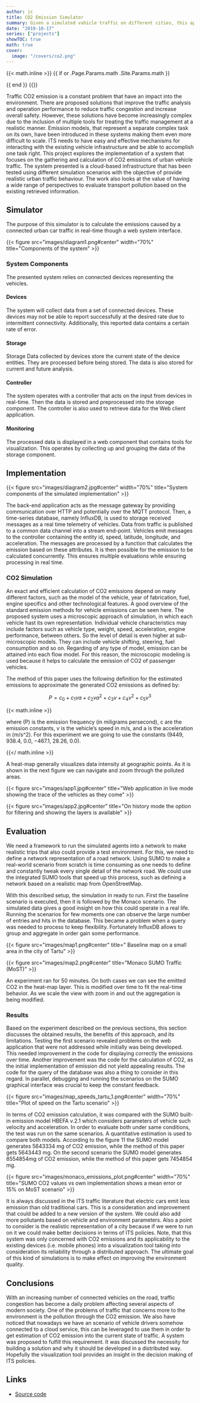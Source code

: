 ```yaml
---
author: jc
title: CO2 Emission Simulator
summary: Given a simulated vahicle traffic on different cities, this app allows you to visualize the levels of CO2 emmited.and configuration files.
date: "2019-10-17"
series: ["projects"]
showTOC: true
math: true
cover:
  image: "/covers/co2.png"
---
```


{{< math.inline >}}
{{ if or .Page.Params.math .Site.Params.math }}
<!-- KaTeX -->
<link rel="stylesheet" href="https://cdn.jsdelivr.net/npm/katex@0.11.1/dist/katex.min.css" integrity="sha384-zB1R0rpPzHqg7Kpt0Aljp8JPLqbXI3bhnPWROx27a9N0Ll6ZP/+DiW/UqRcLbRjq" crossorigin="anonymous">
<script defer src="https://cdn.jsdelivr.net/npm/katex@0.11.1/dist/katex.min.js" integrity="sha384-y23I5Q6l+B6vatafAwxRu/0oK/79VlbSz7Q9aiSZUvyWYIYsd+qj+o24G5ZU2zJz" crossorigin="anonymous"></script>
<script defer src="https://cdn.jsdelivr.net/npm/katex@0.11.1/dist/contrib/auto-render.min.js" integrity="sha384-kWPLUVMOks5AQFrykwIup5lo0m3iMkkHrD0uJ4H5cjeGihAutqP0yW0J6dpFiVkI" crossorigin="anonymous" onload="renderMathInElement(document.body);"></script>
{{ end }}
{{</ math.inline >}}

Traffic CO2 emission is a constant problem that have an impact into the environment. There are proposed solutions that improve the traffic analysis and operation performance to reduce traffic congestion and increase overall safety. However, these solutions have become increasingly complex due to the inclusion of multiple tools for treating the traffic management at a realistic manner. Emission models, that represent a separate complex task on its own, have been introduced in these systems making them even more difficult to scale. ITS needs to have easy and effective mechanisms for interacting with the existing vehicle infrastructure and be able to accomplish one task right. This project explores the implementation of a system that focuses on the gathering and calculation of CO2 emissions of urban vehicle traffic. The system presented is a cloud-based infrastructure that has been tested using different simulation scenarios with the objective of provide realistic urban traffic behaviour. The work also looks at the value of having a wide range of perspectives to evaluate transport pollution based on the existing retrieved information.

## Simulator

The purpose of this simulator is to calculate the emissions caused by a connected urban car traffic in real-time though a web system interface.

{{< figure src="images/diagram1.png#center" width="70%" title="Components of the system" >}}

### System Components

The presented system relies on connected devices representing the vehicles.

#### Devices

The system will collect data from a set of connected devices. These devices may not be able to report successfully at the desired rate due to intermittent connectivity. Additionally, this reported data contains a certain rate of error.

#### Storage

Storage Data collected by devices store the current state of the device entities. They are processed before being stored. The data is also stored for current and future analysis.

#### Controller

The system operates with a controller that acts on the input from devices in real-time. Then the data is stored and preprocessed into the storage component. The controller is also used to retrieve data for the Web client application.

#### Monitoring

The processed data is displayed in a web component that contains tools for visualization. This operates by collecting up and grouping the data of the storage component.

## Implementation

{{< figure src="images/diagram2.jpg#center" width="70%" title="System components of the simulated implementation" >}}

The back-end application acts as the message gateway by providing communication over HTTP and potentially over the MQTT protocol. Then, a time-series database, namely InfluxDB, is used to storage received messages as a real time telemetry of vehicles. Data from traffic is published to a common data channel into a stream end-point. Vehicles emit messages to the controller containing the entity id, speed, latitude, longitude, and acceleration. The messages are processed by a function that calculates the emission based on these attributes. It is then possible for the emission to be calculated concurrently. This ensures multiple evaluations while ensuring processing in real time.

### CO2 Simulation

An exact and efficient calculation of CO2 emissions depend on many different factors, such as the model of the vehicle, year of fabrication, fuel, engine specifics and other technological features. A good overview of the standard emission methods for vehicle emissions can be seen here. The proposed system uses a microscopic approach of simulation, in which each vehicle hast its own representation. Individual vehicle characteristics may include factors such as vehicle type, weight, speed, acceleration, engine performance, between others. So the level of detail is even higher at sub-microscopic models. They can include vehicle shifting, steering, fuel consumption and so on. Regarding of any type of model, emission can be attained into each flow model. For this reason, the microscopic modeling is used because it helps to calculate the emission of CO2 of passenger vehicles.

The method of this paper uses the following definition for the estimated emissions to approximate the generated CO2 emissions as defined by:

$$
P = c_0 + c_1va + c_2va^2 + c_3v + c_4v^2 + c_5v^3
$$

{{< math.inline >}}

where \(P\) is the emission frequency (in miligrams persecond), c are the emission constants, v is the vehicle’s speed in m/s, and a is the acceleration in \(m/s^2\).
For this experiment we are going to use the constants \(9449, 938.4, 0.0, −467.1, 28.26, 0.0\).

{{</ math.inline >}}

A heat-map generally visualizes data intensity at geographic points. As it is shown in the next figure we can navigate and zoom through the polluted areas.

{{< figure src="images/app1.jpg#center" title="Web application in live mode showing the trace of the vehicles as they come" >}}

{{< figure src="images/app2.jpg#center" title="On history mode the option for filtering and showing the layers is available" >}}

## Evaluation

We need a framework to run the simulated agents into a network to make realistic trips that also could provide a test environment. For this, we need to define a network representation of a road network. Using SUMO to make a real-world scenario from scratch is time consuming as one needs to define and constantly tweak every single detail of the network road. We could use the integrated SUMO tools that speed up this process, such as defining a network based on a realistic map from OpenStreetMap.

With this described setup, the simulation in ready to run. First the baseline scenario is executed, then it is followed by the Monaco scenario. The simulated data gives a good insight on how this could operate in a real life. Running the scenarios for few moments one can observe the large number of entries and hits in the database. This became a problem when a query was needed to process to keep flexibility. Fortunately InfluxDB allows to group and aggregate in order gain some performance.

{{< figure src="images/map1.png#center" title=" Baseline map on a small area in the city of Tartu" >}}

{{< figure src="images/map2.png#center" title="Monaco SUMO Traffic (MoST)" >}}

An experiment ran for 50 minutes. On both cases we can see the emitted CO2 in the heat-map layer. This is modified over time to fit the real-time behavior. As we scale the view with zoom in and out the aggregation is being modified.

### Results

Based on the experiment described on the previous sections, this section discusses the obtained results, the benefits of this approach, and its limitations. Testing the first scenario revealed problems on the web application that were not addressed while initially was being developed. This needed improvement in the code for displaying correctly the emissions over time. Another improvement was the code for the calculation of CO2, as the initial implementation of emission did not yield appealing results. The code for the query of the database was also a thing to consider in this regard. In parallel, debugging and running the scenarios on the SUMO graphical interface was crucial to keep the constant feedback.

{{< figure src="images/map_speeds_tartu_1.png#center" width="70%" title="Plot of speed on the Tartu scenario" >}}

In terms of CO2 emission calculation, it was compared with the SUMO built-in emission model HBEFA v.2.1 which considers parameters of vehicle such velocity and acceleration. In order to evaluate both under same conditions, the test was run on the same scenarios. A quantitative estimation is used to compare both models. According to the figure 11 the SUMO model generates 5643334 mg of CO2 emission, while the method of this paper gets 5643443 mg. On the second scenario the SUMO model generates 8554854mg of CO2 emission, while the method of this paper gets 7454854 mg.

{{< figure src="images/monaco_emissions_plot.png#center" width="70%" title="SUMO CO2 values vs own implementation shows a mean error or 15% on MoST scenario" >}}

It is always discussed in the ITS traffic literature that electric cars emit less emission than old traditional cars. This is a consideration and improvement that could be added to a new version of the system. We could also add more pollutants based on vehicle and environment parameters. Also a point to consider is the realistic representation of a city because if we were to run on it we could make better decisions in terms of ITS policies. Note, that this system was only concerned with CO2 emissions and its applicability to the existing devices (i.e. mobile phones) into a visualization tool taking into consideration its reliability through a distributed approach. The ultimate goal of this kind of simulations is to make effect on improving the environment quality.

## Conclusions

With an increasing number of connected vehicles on the road, traffic congestion has become a daily problem affecting several aspects of modern society. One of the problems of traffic that concerns more to the environment is the pollution through the CO2 emission. We also have noticed that nowadays we have an scenario of vehicle drivers somehow connected to a cloud service, this can be leveraged to use them in order to get estimation of CO2 emission into the current state of traffic. A system was proposed to fulfill this requirement. It was discussed the necessity for building a solution and why it should be developed in a distributed way. Hopefully the visualization tool provides an insight in the decision making of ITS policies.

## Links
- [Source code](https://github.com/0x7b1/co2-emission-simulator)
